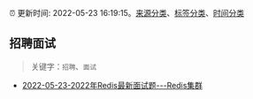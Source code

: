 :alarm_clock: 更新时间: 2022-05-23 16:19:15。[来源分类](../README.md)、[标签分类](../TAGS.md)、[时间分类](../TIMELINE.md)

## 招聘面试


> 关键字：`招聘`、`面试`



- [2022-05-23-2022年Redis最新面试题---Redis集群](https://toutiao.io/k/5gfebfx) 